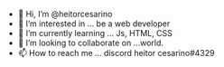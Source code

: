 - 👋 Hi, I’m @heitorcesarino
- 👀 I’m interested in ... be a web developer
- 🌱 I’m currently learning ... Js, HTML, CSS 
- 💞️ I’m looking to collaborate on ...world.
- 📫 How to reach me ... discord heitor cesarino#4329

<!---
heitorcesarino/heitorcesarino is a ✨ special ✨ repository because its `README.md` (this file) appears on your GitHub profile.
You can click the Preview link to take a look at your changes.
--->

